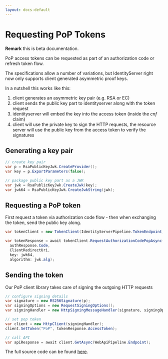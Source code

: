 ```yaml
---
layout: docs-default
---
```


# Requesting PoP Tokens

**Remark** this is beta documentation.

PoP access tokens can be requested as part of an authorization code or refresh token flow.

The specifications allow a number of variations, but IdentityServer right now only supports client generated
asymmetric proof keys.

In a nutshell this works like this:

1. client generates an asymmetric key pair (e.g. RSA or EC)
2. client sends the public key part to identityserver along with the token request
3. identityserver will embed the key into the access token (inside the *cnf* claim)
4. client will use the private key to sign the HTTP requests, the resource server will use the public key from the
access token to verify the signatures

## Generating a key pair

```csharp
// create key pair
var p = RsaPublicKeyJwk.CreateProvider();
var key = p.ExportParameters(false);

// package public key part as a JWK
var jwk = RsaPublicKeyJwk.CreateJwk(key);
var jwk64 = RsaPublicKeyJwk.CreateJwkString(jwk);
```

## Requesting a PoP token

First request a token via authorization code flow - then when exchanging the token, send the public key along.

```csharp
var tokenClient = new TokenClient(IdentityServerPipeline.TokenEndpoint, ClientId, ClientSecret, _idSvrPipeline.Handler);

var tokenResponse = await tokenClient.RequestAuthorizationCodePopAsync(
  authResponse.Code,
  ClientRedirectUri,
  key: jwk64,
  algorithm: jwk.alg);
```

## Sending the token

Our PoP client library takes care of signing the outgoing HTTP requests

```csharp
// configure signing details
var signature = new RS256Signature(p);
var signingOptions = new RequestSigningOptions();
var signingHandler = new HttpSigningMessageHandler(signature, signingOptions, _webApiPipeline.Handler);

// set pop token
var client = new HttpClient(signingHandler);
client.SetToken("PoP", tokenResponse.AccessToken);

// call API
var apiResponse = await client.GetAsync(WebApiPipeline.Endpoint);
```

The full source code can be found [here](https://github.com/IdentityModel/IdentityModel.Owin.PopAuthentication/blob/dev/src/IdentityModel.Owin.PopAuthentication.Tests/IntegrationTests/IdSvr_Client_And_WebApi_Integration/PopTests.cs).